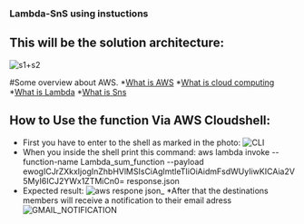 ### Lambda-SnS using instuctions
## This will be the solution architecture:
![s1+s2](https://user-images.githubusercontent.com/105926044/199258774-af67700a-7533-4cc6-b9b0-df09e82e6adb.png)

#Some overview about AWS.
*[What is AWS](https://www.techtarget.com/searchaws/definition/Amazon-Web-Services)
*[What is cloud computing](https://aws.amazon.com/what-is-cloud-computing/)
*[What is Lambda](https://aws.amazon.com/lambda/)
*[What is Sns](https://docs.aws.amazon.com/sns/latest/dg/welcome.html)

## How to Use the function Via AWS Cloudshell:
* First you have to enter to the shell as marked in the photo:
![CLI](https://user-images.githubusercontent.com/105926044/199261729-bb3ff3c9-7299-40f8-8504-f571b75b9a45.png)
* When you inside the shell print this command: aws lambda invoke --function-name Lambda_sum_function --payload ewogICJrZXkxIjogInZhbHVlMSIsCiAgImtleTIiOiAidmFsdWUyIiwKICAia2V5MyI6ICJ2YWx1ZTMiCn0= response.json
* Expected result:
![aws respone json_](https://user-images.githubusercontent.com/105926044/199262456-912faa07-d82b-4f74-93c7-c6c5848871e7.jpg)
*After that the destinations members will receive a notification to their email adress
![GMAIL_NOTIFICATION](https://user-images.githubusercontent.com/105926044/199263223-0abcece3-8e92-4370-9a32-b96ddc8597c4.jpg)
